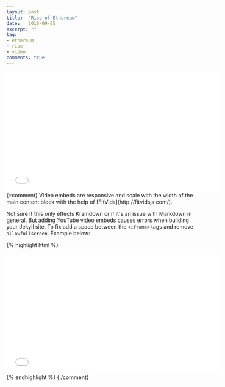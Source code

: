 ```yaml
---
layout: post
title:  "Rise of Ethereum"
date:   2016-09-05
excerpt: ""
tag:
- ethereum
- rise
- video
comments: true
---
```

<iframe width="560" height="315" src="//www.youtube.com/embed/psg5PUVemdE" frameborder="0" allowfullscreen> </iframe>
{::comment}
Video embeds are responsive and scale with the width of the main content block with the help of [FitVids](http://fitvidsjs.com/).

Not sure if this only effects Kramdown or if it's an issue with Markdown in general. But adding YouTube video embeds causes errors when building your Jekyll site. To fix add a space between the `<iframe>` tags and remove `allowfullscreen`. Example below:

{% highlight html %}
<iframe width="560" height="315" src="//www.youtube.com/embed/SU3kYxJmWuQ" frameborder="0"> </iframe>
{% endhighlight %}
{:/comment}